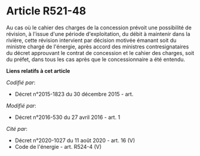 # Article R521-48

Au cas où le cahier des charges de la concession prévoit une possibilité de révision, à l'issue d'une période d'exploitation,
du débit à maintenir dans la rivière, cette révision intervient par décision motivée émanant soit du ministre chargé de
l'énergie, après accord des ministres contresignataires du décret approuvant le contrat de concession et le cahier des
charges, soit du préfet, dans tous les cas après que le concessionnaire a été entendu.

**Liens relatifs à cet article**

_Codifié par_:

  - Décret n°2015-1823 du 30 décembre 2015 - art.

_Modifié par_:

  - Décret n°2016-530 du 27 avril 2016 - art. 1

_Cité par_:

  - Décret n°2020-1027 du 11 août 2020 - art. 16 (V)
  - Code de l'énergie - art. R524-4 (V)
